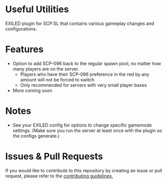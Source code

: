 # Useful Utilities
 EXILED plugin for SCP:SL that contains various gameplay changes and configurations.

# Features
- Option to add SCP-096 back to the regular spawn pool, no matter how many players are on the server.
  - Players who have their SCP-096 preference in the red by any amount will not be forced to switch
  - Only recommended for servers with very small player bases
- More coming soon

# Notes
- See your EXILED config for options to change specific gamemode settings. (Make sure you run the server at least once with the plugin so the configs generate.)

# Issues & Pull Requests
 If you would like to contribute to this repository by creating an issue or pull request, please refer to the [contributing guidelines.](https://lambdagaming.github.io/contributing.html)
